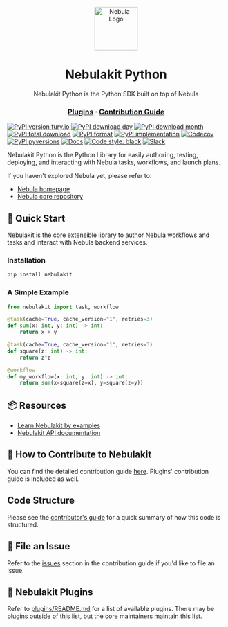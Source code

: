<p align="center">
    <img src="https://raw.githubusercontent.com/nebulaclouds/static-resources/main/common/nebula_circle_gradient_1_4x4.png" alt="Nebula Logo" width="100">
</p>
<h1 align="center">
    Nebulakit Python
</h1>
<p align="center">
    Nebulakit Python is the Python SDK built on top of Nebula
</p>
<h3 align="center">
    <a href="plugins/README.md">Plugins</a>
    <span> · </span>
    <a href="https://docs.nebula.org/projects/nebulakit/en/latest/contributing.html">Contribution Guide</a>
</h3>

[![PyPI version fury.io](https://badge.fury.io/py/nebulakit.svg)](https://pypi.python.org/pypi/nebulakit/)
[![PyPI download day](https://img.shields.io/pypi/dd/nebulakit.svg)](https://pypi.python.org/pypi/nebulakit/)
[![PyPI download month](https://img.shields.io/pypi/dm/nebulakit.svg)](https://pypi.python.org/pypi/nebulakit/)
[![PyPI total download](https://static.pepy.tech/badge/nebulakit)](https://static.pepy.tech/badge/nebulakit)
[![PyPI format](https://img.shields.io/pypi/format/nebulakit.svg)](https://pypi.python.org/pypi/nebulakit/)
[![PyPI implementation](https://img.shields.io/pypi/implementation/nebulakit.svg)](https://pypi.python.org/pypi/nebulakit/)
[![Codecov](https://img.shields.io/codecov/c/github/nebulaclouds/nebulakit?style=plastic)](https://app.codecov.io/gh/nebulaclouds/nebulakit)
[![PyPI pyversions](https://img.shields.io/pypi/pyversions/nebulakit.svg)](https://pypi.python.org/pypi/nebulakit/)
[![Docs](https://readthedocs.org/projects/nebulakit/badge/?version=latest&style=plastic)](https://nebulakit.rtfd.io)
[![Code style: black](https://img.shields.io/badge/code%20style-black-000000.svg)](https://github.com/psf/black)
[![Slack](https://img.shields.io/badge/slack-join_chat-white.svg?logo=slack&style=social)](https://slack.nebula.org)

Nebulakit Python is the Python Library for easily authoring, testing, deploying, and interacting with Nebula tasks, workflows, and launch plans.

If you haven't explored Nebula yet, please refer to:
 - [Nebula homepage](https://nebula.org)
 - [Nebula core repository](https://github.com/nebulaclouds/nebula)

## 🚀 Quick Start

Nebulakit is the core extensible library to author Nebula workflows and tasks and interact with Nebula backend services.

### Installation

```bash
pip install nebulakit
```

### A Simple Example

```python
from nebulakit import task, workflow

@task(cache=True, cache_version="1", retries=3)
def sum(x: int, y: int) -> int:
    return x + y

@task(cache=True, cache_version="1", retries=3)
def square(z: int) -> int:
    return z*z

@workflow
def my_workflow(x: int, y: int) -> int:
    return sum(x=square(z=x), y=square(z=y))
```

## 📦 Resources
- [Learn Nebulakit by examples](https://nebulacookbook.readthedocs.io/)
- [Nebulakit API documentation](https://nebulakit.readthedocs.io/)


## 📖 How to Contribute to Nebulakit
You can find the detailed contribution guide [here](https://docs.nebula.org/projects/nebulakit/en/latest/contributing.html). Plugins' contribution guide is included as well.

## Code Structure
Please see the [contributor's guide](https://docs.nebula.org/projects/nebulakit/en/latest/contributing.html) for a quick summary of how this code is structured.

## 🐞 File an Issue
Refer to the [issues](https://docs.nebula.org/en/latest/community/contribute.html#file-an-issue) section in the contribution guide if you'd like to file an issue.

## 🔌 Nebulakit Plugins
Refer to [plugins/README.md](plugins/README.md) for a list of available plugins.
There may be plugins outside of this list, but the core maintainers maintain this list.
